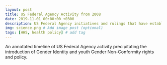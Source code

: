 ```yaml
---
layout: post
title: US Federal Agency Activity from 2008
date: 2019-11-01 00:00:00 +0300
description: US Federal Agency initiatives and rulings that have established pediatric GD as a public interest
img: science.png # Add image post (optional)
tags: [HHS, health policy] # add tag
---
```


An annotated timeline of US Federal Agency activity precipitating the introduction of Gender Identity and youth Gender Non-Conformity rights and policy. 

